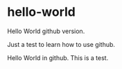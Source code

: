 # hello-world


Hello World github version.

Just a test to learn how to use github.

Hello World in github.
This is a test.
